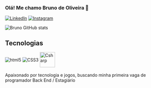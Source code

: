 ### Olá! Me chamo Bruno de Oliveira 👋

[![LinkedIn](https://img.shields.io/badge/LinkedIn-0077B5?style=for-the-badge&logo=linkedin&logoColor=white)](https://www.linkedin.com/in/bruno-oliveira-394239221)
[![Instagram](https://img.shields.io/badge/Instagram-E4405F?style=for-the-badge&logo=instagram&logoColor=white)](https://www.instagram.com/bruno_oli1/)

![Bruno GitHub stats](https://github-readme-stats.vercel.app/api?username=Brunoliy&show_icons=true&theme=onedark)

## Tecnologias 

<div style="display: inline_block"> 
  <img align="center" alt="html5" src="https://img.shields.io/badge/HTML5-E34F26?style=for-the-badge&logo=html5&logoColor=white">
  <img align="center" alt="CSS3" src="https://img.shields.io/badge/CSS3-1572B6?style=for-the-badge&logo=css3&logoColor=white"/>
  <img align= "center" alt = "Csharp" src="https://cdn.jsdelivr.net/gh/devicons/devicon/icons/csharp/csharp-original.svg" width="50" height="50" />
  
          
          
  </div><br>
Apaixonado por tecnologia e jogos, buscando minha primeira vaga de programador Back End / Estagiário 
